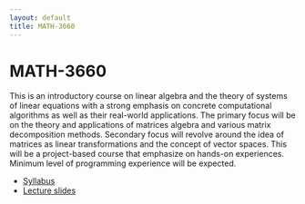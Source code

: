 ```yaml
---
layout: default
title: MATH-3660
---
```


# MATH-3660

This is an introductory course on linear algebra
and the theory of systems of linear equations
with a strong emphasis on concrete computational algorithms
as well as their real-world applications.
The primary focus will be on the theory and applications of
matrices algebra and various matrix decomposition methods.
Secondary focus will revolve around the idea of matrices as linear transformations
and the concept of vector spaces.
This will be a project-based course that emphasize on hands-on experiences.
Minimum level of programming experience will be expected.

* [Syllabus](syllabus-S2022/)
* [Lecture slides](lectures/)

<!-- ## How to survive this course?

* Read before class
* Complete reading tests (twice a week)
* Complete concept tests (once a month, on average)
* Complete homework assignments
* Take in-class quizzes
* Take the final exam
* Participate! (You are not a passive note-taking robot) -->

<!-- ## Additional material

* [Vectors](vectors/)
* [Sum of vectors](vectorsum/)
* [Dot product of vectors](dotprod/)
* [Cross product of vectors](crossprod/)
* [Matrix-vector product](matvec/)
* [Matrix determinant](det/) -->

<!-- ## Misc.

* Definition: _A __lecture__ is a process in which information passes
  from the notes of the lecturer into the notes of the student
  without passing through the minds of either._
  Funny, but true.
  But it really shouldn't be.
  Let's make sure our lectures are not like that. -->
